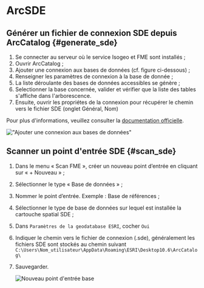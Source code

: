 # ArcSDE <i class="fa fa-database"></i>

## Générer un fichier de connexion SDE depuis ArcCatalog {#generate_sde}

1. Se connecter au serveur où le service Isogeo et FME sont installés ;
2. Ouvrir ArcCatalog ;
3. Ajouter une connexion aux bases de données (cf. figure ci-dessous) ;
4. Renseigner les paramètres de connexion à la base de donnée ;
5. La liste déroulante des bases de données accessibles se génère ;
6. Selectionner la base concernée, valider et vérifier que la liste des tables s'affiche dans l'arborescence.
7. Ensuite, ouvrir les propriétes de la connexion pour récupérer le chemin vers le fichier SDE (onglet Général, Nom)

Pour plus d'informations, veuillez consulter la [documentation officielle](http://desktop.arcgis.com/fr/arcmap/latest/manage-data/using-arccatalog/connecting-to-an-enterprise-geodatabase-from-the-catalog-window.htm).

!["Ajouter une connexion aux bases de données"](/assets/scanFME_sde_arcCatalog.png)

## Scanner un point d'entrée SDE {#scan_sde}

1. Dans le menu « Scan FME », créer un nouveau point d’entrée en cliquant sur « + Nouveau » ;
2. Sélectionner le type « Base de données » ;
3. Nommer le point d’entrée. Exemple : Base de références ;
4. Sélectionner le type de base de données sur lequel est installée la cartouche spatial SDE ;
5. Dans `Paramètres de la geodatabase ESRI`, cocher `Oui`
6. Indiquer le chemin vers le fichier de connexion (.sde), généralement les fichiers SDE sont stockés au chemin suivant `C:\Users\Nom_utilisateur\AppData\Roaming\ESRI\Desktop10.6\ArcCatalog\`
7. Sauvegarder.

    ![Nouveau point d&apos;entrée base](/assets/scanFME_new_DB_ready.png "Le nouveau point d&apos;entrée est prêt à être scanné")